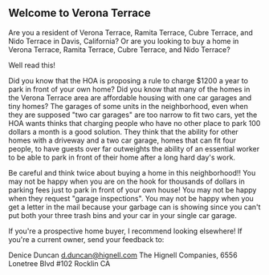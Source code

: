 ## Welcome to Verona Terrace

Are you a resident of Verona Terrace, Ramita Terrace, Cubre Terrace, and Nido Terrace in Davis, California?
Or are you looking to buy a home in Verona Terrace, Ramita Terrace, Cubre Terrace, and Nido Terrace?

Well read this!

Did you know that the HOA is proposing a rule to charge $1200 a year to park in front of your own home?
Did you know that many of the homes in the Verona Terrace area are affordable housing with one car garages and tiny homes?
The garages of some units in the neighborhood, even when they are supposed "two car garages" are too narrow to fit two cars, yet the HOA wants thinks that charging people who have no other place to park 100 dollars a month is a good solution. They think that the ability for other homes with a driveway and a two car garage, homes that can fit four people, to have guests over far outweights the ability of an essential worker to be able to park in front of their home after a long hard day's work.

Be careful and think twice about buying a home in this neighborhood!! You may not be happy when you are on the hook for thousands of dollars in parking fees just to park in front of your own house! You may not be happy when they request "garage inspections". You may not be happy when you get a letter in the mail because your garbage can is showing since you can't put both your three trash bins and your car in your single car garage.

If you're a prospective home buyer, I recommend looking elsewhere! If you're a current owner, send your feedback to:

Denice Duncan
d.duncan@hignell.com
The Hignell Companies,
6556 Lonetree Blvd
#102 Rocklin CA
